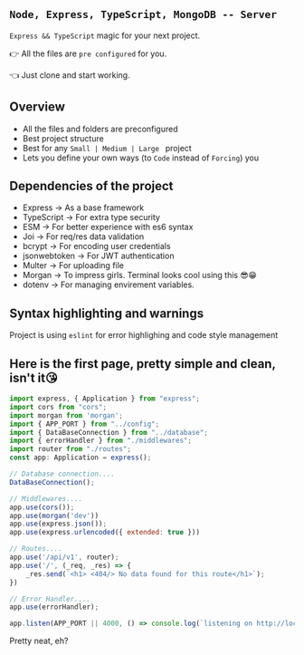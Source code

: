 ## `Node, Express, TypeScript, MongoDB -- Server`

`Express && TypeScript` magic for your next project.

👉 All the files are `pre configured` for you.

👈 Just clone and start working.

## Overview

* All the files and folders are preconfigured
* Best project structure
* Best for any `Small | Medium | Large ` project
* Lets you define your own ways (to `Code` instead of `Forcing`) you


## Dependencies of the project
* Express -> As a base framework
* TypeScript -> For extra type security
* ESM -> For better experience with es6 syntax
* Joi -> For req/res data validation
* bcrypt -> For encoding user credentials
* jsonwebtoken -> For JWT authentication
* Multer -> For uploading file
* Morgan -> To impress girls. Terminal looks cool using this 😎😁
* dotenv -> For managing envirement variables.

## Syntax highlighting and warnings

Project is using `eslint` for error highlighing and code style management

## Here is the first page, pretty simple and clean, isn't it😘
```js
import express, { Application } from "express";
import cors from "cors";
import morgan from 'morgan';
import { APP_PORT } from "../config";
import { DataBaseConnection } from "../database";
import { errorHandler } from "./middlewares";
import router from "./routes";
const app: Application = express();

// Database connection....
DataBaseConnection();

// Middlewares....
app.use(cors());
app.use(morgan('dev'))
app.use(express.json());
app.use(express.urlencoded({ extended: true }))

// Routes....
app.use('/api/v1', router);
app.use('/', (_req, _res) => {
    _res.send(`<h1> <404/> No data found for this route</h1>`);
})

// Error Handler....
app.use(errorHandler);

app.listen(APP_PORT || 4000, () => console.log(`listening on http://localhost:${APP_PORT}`))
```

Pretty neat, eh?